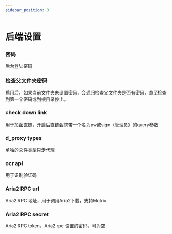 ```yaml
---
sidebar_position: 3
---
```


# 后端设置

### 密码
后台登陆密码
### 检查父文件夹密码
启用后，如果当前文件夹未设置密码，会递归检查父文件夹是否有密码，直至检查到第一个密码或到根目录停止。
### check down link
用于加密直链，开启后直链会携带一个名为pw或sign（管理员）的query参数
### d_proxy types
单独的文件类型只走代理
### ocr api
用于识别验证码
### Aria2 RPC url
Aria2 RPC 地址，用于调用Aria2下载，支持Motrix
### Aria2 RPC secret
Aria2 RPC token，Aria2 rpc 设置的密码，可为空
